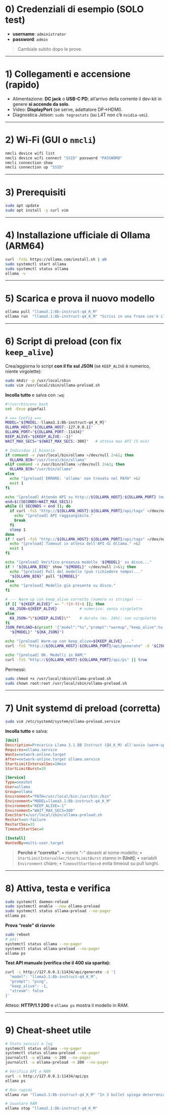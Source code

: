 # 0) Credenziali di esempio (SOLO test)

* **username**: `administrator`
* **password**: `admin`

> Cambiale subito dopo le prove.

---

# 1) Collegamenti e accensione (rapido)

* Alimentazione: **DC jack** o **USB-C PD**; all’arrivo della corrente il dev-kit in genere **si accende da solo**.
* Video: **DisplayPort** (se serve, adattatore DP→HDMI).
* Diagnostica Jetson: `sudo tegrastats` (su L4T non c’è `nvidia-smi`).

---

# 2) Wi-Fi (GUI o `nmcli`)

```bash
nmcli device wifi list
nmcli device wifi connect "SSID" password "PASSWORD"
nmcli connection show
nmcli connection up "SSID"
```

---

# 3) Prerequisiti

```bash
sudo apt update
sudo apt install -y curl vim
```

---

# 4) Installazione **ufficiale** di Ollama (ARM64)

```bash
curl -fsSL https://ollama.com/install.sh | sh
sudo systemctl start ollama
sudo systemctl status ollama
ollama -v
```

---

# 5) Scarica e prova il nuovo modello

```bash
ollama pull "llama3.1:8b-instruct-q4_K_M"
ollama run  "llama3.1:8b-instruct-q4_K_M" "Scrivi in una frase cos'è il principio di Pareto."
```

---

# 6) Script di **preload** (con fix `keep_alive`)

Crea/aggiorna lo script **con il fix sul JSON** (se `KEEP_ALIVE` è numerico, niente virgolette):

```bash
sudo mkdir -p /usr/local/sbin
sudo vim /usr/local/sbin/ollama-preload.sh
```

**Incolla tutto** e salva con `:wq`:

```bash
#!/usr/bin/env bash
set -Eeuo pipefail

# === Config ===
MODEL="${MODEL:-llama3.1:8b-instruct-q4_K_M}"
OLLAMA_HOST="${OLLAMA_HOST:-127.0.0.1}"
OLLAMA_PORT="${OLLAMA_PORT:-11434}"
KEEP_ALIVE="${KEEP_ALIVE:--1}"
WAIT_MAX_SECS="${WAIT_MAX_SECS:-300}"   # attesa max API (5 min)

# Individua il binario
if command -v /usr/local/bin/ollama >/dev/null 2>&1; then
  OLLAMA_BIN="/usr/local/bin/ollama"
elif command -v /usr/bin/ollama >/dev/null 2>&1; then
  OLLAMA_BIN="/usr/bin/ollama"
else
  echo "[preload] ERRORE: 'ollama' non trovato nel PATH" >&2
  exit 1
fi

echo "[preload] Attendo API su http://${OLLAMA_HOST}:${OLLAMA_PORT} (max ${WAIT_MAX_SECS}s)..."
end=$((SECONDS+WAIT_MAX_SECS))
while (( SECONDS < end )); do
  if curl -fsS "http://${OLLAMA_HOST}:${OLLAMA_PORT}/api/tags" >/dev/null; then
    echo "[preload] API raggiungibile."
    break
  fi
  sleep 1
done
if ! curl -fsS "http://${OLLAMA_HOST}:${OLLAMA_PORT}/api/tags" >/dev/null; then
  echo "[preload] Timeout in attesa dell'API di Ollama." >&2
  exit 1
fi

echo "[preload] Verifico presenza modello '${MODEL}' su disco..."
if ! "${OLLAMA_BIN}" show "${MODEL}" >/dev/null 2>&1; then
  echo "[preload] Pull del modello (può richiedere tempo)..."
  "${OLLAMA_BIN}" pull "${MODEL}"
else
  echo "[preload] Modello già presente su disco."
fi

# --- Warm-up con keep_alive corretto (numero vs stringa) ---
if [[ "${KEEP_ALIVE}" =~ ^-?[0-9]+$ ]]; then
  KA_JSON=${KEEP_ALIVE}          # numerico: senza virgolette
else
  KA_JSON="\"${KEEP_ALIVE}\""    # durata (es. 24h): con virgolette
fi
JSON_PAYLOAD=$(printf '{"model":"%s","prompt":"warmup","keep_alive":%s,"stream":false}' \
  "${MODEL}" "${KA_JSON}")

echo "[preload] Warm-up con keep_alive=${KEEP_ALIVE} ..."
curl -fsS "http://${OLLAMA_HOST}:${OLLAMA_PORT}/api/generate" -d "${JSON_PAYLOAD}" >/dev/null

echo "[preload] OK. Modelli in RAM:"
curl -fsS "http://${OLLAMA_HOST}:${OLLAMA_PORT}/api/ps" || true
```

Permessi:

```bash
sudo chmod +x /usr/local/sbin/ollama-preload.sh
sudo chown root:root /usr/local/sbin/ollama-preload.sh
```

---

# 7) **Unit systemd** di preload (corretta)

```bash
sudo vim /etc/systemd/system/ollama-preload.service
```

**Incolla tutto** e salva:

```ini
[Unit]
Description=Precarica Llama 3.1 8B Instruct (Q4_K_M) all'avvio (warm-up e keep_alive)
Requires=ollama.service
Wants=network-online.target
After=network-online.target ollama.service
StartLimitIntervalSec=10min
StartLimitBurst=20

[Service]
Type=oneshot
User=ollama
Group=ollama
Environment="PATH=/usr/local/bin:/usr/bin:/bin"
Environment="MODEL=llama3.1:8b-instruct-q4_K_M"
Environment="KEEP_ALIVE=-1"
Environment="WAIT_MAX_SECS=300"
ExecStart=/usr/local/sbin/ollama-preload.sh
Restart=on-failure
RestartSec=15
TimeoutStartSec=0

[Install]
WantedBy=multi-user.target
```

> **Perché è “corretta”**:
> • niente “-” davanti al nome modello;
> • `StartLimitIntervalSec/StartLimitBurst` stanno in **[Unit]**;
> • variabili `Environment` chiare;
> • `TimeoutStartSec=0` evita timeout su pull lunghi.

---

# 8) Attiva, testa e verifica

```bash
sudo systemctl daemon-reload
sudo systemctl enable --now ollama-preload
sudo systemctl status ollama-preload --no-pager
ollama ps
```

**Prova “reale” di riavvio**

```bash
sudo reboot
# poi:
systemctl status ollama --no-pager
systemctl status ollama-preload --no-pager
ollama ps
```

**Test API manuale (verifica che il 400 sia sparito):**

```bash
curl -i http://127.0.0.1:11434/api/generate -d '{
  "model": "llama3.1:8b-instruct-q4_K_M",
  "prompt": "ping",
  "keep_alive": -1,
  "stream": false
}'
```

Atteso: **HTTP/1.1 200** e `ollama ps` mostra il modello in RAM.

---

# 9) Cheat-sheet utile

```bash
# Stato servizi e log
systemctl status ollama --no-pager
systemctl status ollama-preload --no-pager
journalctl -u ollama -n 200 --no-pager
journalctl -u ollama-preload -n 200 --no-pager

# Verifica API e RAM
curl -s http://127.0.0.1:11434/api/ps
ollama ps

# Run rapidi
ollama run "llama3.1:8b-instruct-q4_K_M" "In 3 bullet spiega deterrenza vs coercizione."

# Svuotare RAM
ollama stop "llama3.1:8b-instruct-q4_K_M"
```
